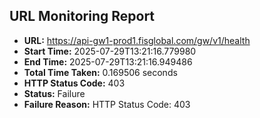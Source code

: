 ## URL Monitoring Report

- **URL:** https://api-gw1-prod1.fisglobal.com/gw/v1/health
- **Start Time:** 2025-07-29T13:21:16.779980
- **End Time:** 2025-07-29T13:21:16.949486
- **Total Time Taken:** 0.169506 seconds
- **HTTP Status Code:** 403
- **Status:** Failure
- **Failure Reason:** HTTP Status Code: 403
